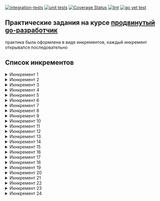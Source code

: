[![integration-tests](https://github.com/belamov/ypgo-url-shortener/actions/workflows/shortenertest.yml/badge.svg)](https://github.com/belamov/ypgo-url-shortener/actions/workflows/shortenertest.yml)
[![unit tests](https://github.com/belamov/ypgo-url-shortener/actions/workflows/tests.yml/badge.svg)](https://github.com/belamov/ypgo-url-shortener/actions/workflows/tests.yml)
[![Coverage Status](https://coveralls.io/repos/github/belamov/ypgo-url-shortener/badge.svg?branch=main)](https://coveralls.io/github/belamov/ypgo-url-shortener?branch=main)
[![lint](https://github.com/belamov/ypgo-url-shortener/actions/workflows/lint.yml/badge.svg)](https://github.com/belamov/ypgo-url-shortener/actions/workflows/golangci-lint.yml)
[![go vet test](https://github.com/belamov/ypgo-url-shortener/actions/workflows/statictest.yml/badge.svg)](https://github.com/belamov/ypgo-url-shortener/actions/workflows/statictest.yml)

## Практические задания на курсе [продвинутый go-разработчик](https://practicum.yandex.ru/go-advanced/)

практика была оформлена в виде инкрементов, каждый инкремент открывался последовательно

## Список инкрементов

<details>
  <summary>Икнкремент 1</summary>

Напишите сервис для сокращения длинных URL. Требования:
* Сервер должен быть доступен по адресу: `http://localhost:8080`.
* Сервер должен предоставлять два эндпоинта: `POST /` и `GET /{id}`.
* Эндпоинт `POST /` принимает в теле запроса строку URL для сокращения и возвращает ответ с кодом `201` и сокращённым URL в виде текстовой строки в теле.
* Эндпоинт `GET /{id}` принимает в качестве URL-параметра идентификатор сокращённого URL и возвращает ответ с кодом `307` и оригинальным URL в HTTP-заголовке Location.
* Нужно учесть некорректные запросы и возвращать для них ответ с кодом `400`.

</details>

<details>
  <summary>Икнкремент 2</summary>

 Покройте сервис юнит-тестами. Сконцентрируйтесь на покрытии тестами эндпоинтов, чтобы защитить API сервиса от случайных изменений.

</details>

<details>
  <summary>Икнкремент 3</summary>

 Вы написали приложение с помощью стандартной библиотеки `net/http`. Используя любой пакет (роутер или фреймворк), совместимый с net/http, перепишите ваш код.
Задача направлена на рефакторинг приложения с помощью готовой библиотеки.

Обратите внимание, что необязательно запускать приложение вручную: тесты, которые вы написали до этого, помогут вам в рефакторинге.

</details>

<details>
  <summary>Икнкремент 4</summary>

Добавьте в сервер новый эндпоинт `POST /api/shorten`, принимающий в теле запроса JSON-объект `{"url":"<some_url>"}` и возвращающий в ответ объект `{"result":"<shorten_url>"}`.

Не забудьте добавить тесты на новый эндпоинт, как и на предыдущие.

Помните про HTTP content negotiation, проставляйте правильные значения в заголовок `Content-Type`.

</details>

<details>
  <summary>Икнкремент 5</summary>

Добавьте возможность конфигурировать сервис с помощью переменных окружения:
* адрес запуска HTTP-сервера с помощью переменной `SERVER_ADDRESS`.
* базовый адрес результирующего сокращённого URL с помощью переменной `BASE_URL`.
</details>

<details>
  <summary>Икнкремент 6</summary>

Сохраняйте все сокращённые URL на диск в виде файла. При перезапуске приложения все URL должны быть восстановлены.

Путь до файла должен передаваться в переменной окружения `FILE_STORAGE_PATH`.

При отсутствии переменной окружения или при её пустом значении вернитесь к хранению сокращённых URL в памяти.
</details>

<details>
  <summary>Икнкремент 7</summary>

Поддержите конфигурирование сервиса с помощью флагов командной строки наравне с уже имеющимися переменными окружения:
* флаг `-a`, отвечающий за адрес запуска HTTP-сервера (переменная `SERVER_ADDRESS`);
* флаг `-b`, отвечающий за базовый адрес результирующего сокращённого URL (переменная `BASE_URL`);
* флаг `-f`, отвечающий за путь до файла с сокращёнными URL (переменная `FILE_STORAGE_PATH`).

Во всех случаях должны быть:
* значения по умолчанию,
* приоритет значений, полученных через ENV, перед значениями, задаваемыми посредством флагов.
</details>

<details>
  <summary>Икнкремент 8</summary>

Добавьте поддержку `gzip` в ваш сервис. Научите его:
* принимать запросы в сжатом формате (HTTP-заголовок `Content-Encoding`);
* отдавать сжатый ответ клиенту, который поддерживает обработку сжатых ответов (HTTP-заголовок `Accept-Encoding`).

Вспомните middleware из урока про HTTP-сервер, это может вам помочь.
</details>

<details>
  <summary>Икнкремент 9</summary>

Добавьте в сервис функциональность аутентификации пользователя.

Сервис должен:
* Выдавать пользователю симметрично подписанную куку, содержащую уникальный идентификатор пользователя, если такой куки не существует или она не проходит проверку подлинности.
* Иметь хендлер `GET /api/user/urls`, который сможет вернуть пользователю все когда-либо сокращённые им URL в формате:
```
[
    {
        "short_url": "http://...",
        "original_url": "http://..."
    },
    ...
]
```
При отсутствии сокращённых пользователем URL хендлер должен отдавать HTTP-статус `204 No Content`.
Получить куки запроса можно из поля `(*http.Request).Cookie`, а установить — методом `http.SetCookie`.
</details>

<details>
  <summary>Икнкремент 10</summary>

* Добавьте в сервис функциональность подключения к базе данных. В качестве СУБД используйте PostgreSQL не ниже 10 версии.
* Добавьте в сервис хендлер `GET /ping`, который при запросе проверяет соединение с базой данных. При успешной проверке хендлер должен вернуть HTTP-статус `200 OK`, при неуспешной — `500 Internal Server Error`.
* Строка с адресом подключения к БД должна получаться из переменной окружения `DATABASE_DSN` или флага командной строки `-d`.
</details>

<details>
  <summary>Икнкремент 11</summary>

Перепишите сервис так, чтобы СУБД PostgreSQL стала хранилищем сокращённых URL вместо текущей реализации.

Сервису нужно самостоятельно создать все необходимые таблицы в базе данных. Схема и формат хранения остаются на ваше усмотрение.

При отсутствии переменной окружения `DATABASE_DSN` или флага командной строки `-d` или при их пустых значениях вернитесь последовательно к:
* хранению сокращённых URL в файле при наличии соответствующей переменной окружения или флага командной строки;
* хранению сокращённых URL в памяти.
</details>

<details>
  <summary>Икнкремент 12</summary>

Добавьте новый хендлер `POST /api/shorten/batch`, принимающий в теле запроса множество URL для сокращения в формате:
```
[
    {
        "correlation_id": "<строковый идентификатор>",
        "original_url": "<URL для сокращения>"
    },
    ...
]
```

В качестве ответа хендлер должен возвращать данные в формате:

```
[
    {
        "correlation_id": "<строковый идентификатор из объекта запроса>",
        "short_url": "<результирующий сокращённый URL>"
    },
    ...
]
```
</details>

<details>
  <summary>Икнкремент 13</summary>

Сделайте в таблице базы данных с сокращёнными URL уникальный индекс для поля с исходным URL. Это позволит избавиться от дублирующих записей в базе данных.

При попытке пользователя сократить уже имеющийся в базе URL через хендлеры `POST /` и POST `/api/shorten` сервис должен вернуть HTTP-статус `409 Conflict`, а в теле ответа — уже имеющийся сокращённый URL в правильном для хендлера формате.

Стратегии реализации:
1. Чтобы не проверять наличие оригинального URL в базе данных отдельным запросом, можно воспользоваться конструкцией `INSERT ... ON CONFLICT` в PostgreSQL. Однако в этом случае придётся самостоятельно возвращать и проверять собственную ошибку.
2. Чтобы определить тип ошибки PostgreSQL, с которой завершился запрос, можно воспользоваться библиотекой `github.com/jackc/pgerrcode`, в частности `pgerrcode.UniqueViolation`. В таком случае нужно будет сделать дополнительный запрос к хранилищу, чтобы определить сокращённый вариант URL.
</details>

<details>
  <summary>Икнкремент 14</summary>

Сделайте в таблице базы данных с сокращёнными URL дополнительное поле с флагом, указывающим на то, что URL должен считаться удалённым.

Далее добавьте в сервис новый асинхронный хендлер `DELETE /api/user/urls`, который принимает список идентификаторов сокращённых URL для удаления в формате:

```
[ "a", "b", "c", "d", ...]
```

В случае успешного приёма запроса хендлер должен возвращать HTTP-статус `202 Accepted`. Фактический результат удаления может происходить позже — каким-либо образом оповещать пользователя об успешности или неуспешности не нужно.

Успешно удалить URL может пользователь, его создавший. При запросе удалённого URL с помощью хендлера `GET /{id}` нужно вернуть статус `410 Gone`.

Совет:
* Для эффективного проставления флага удаления в базе данных используйте множественное обновление (batch update).
* Используйте паттерн fanIn для максимального наполнения буфера объектов обновления.
</details>

<details>
  <summary>Икнкремент 15</summary>

Добавьте в свой проект бенчмарки, измеряющие скорость выполнения важнейших компонентов вашей системы.

Проведите анализ использования памяти вашим проектом, определите и исправьте неэффективные части кода по следующему алгоритму:
1. Используя профилировщик `pprof`, сохраните профиль потребления памяти вашим проектом в директорию `profiles` с именем `base.pprof`.
2. Изучите полученный профиль, определите и исправьте неэффективные части вашего кода.
3. Повторите пункт 1 и сохраните новый профиль потребления памяти в директорию `profiles` с именем `result.pprof`.
4. 
Проверьте результат внесённых изменений командой:
```
pprof -top -diff_base=profiles/base.pprof profiles/result.pprof
```

В случае успешной оптимизации вы увидите в выводе командной строки результаты с отрицательными значениями, означающими уменьшение потребления ресурсов.

Внимание: к концу текущего спринта покрытие вашего кода автотестами должно быть не менее 40%.
</details>

<details>
  <summary>Икнкремент 16</summary>

Отформатируйте свой проект с помощью `gofmt` или `goimports`. Убедитесь, что все файлы проекта прошли форматирование.

Внимание: к концу текущего спринта покрытие вашего кода автотестами должно быть не менее 40%.
</details>

<details>
  <summary>Икнкремент 17</summary>

Добавьте к основным экспортированным методам и переменным (хендлерам, публичным структурам и интерфейсам) в вашем проекте документацию в формате godoc.

Добавьте примеры работы с эндпоинтами практического трека в формате `example_test.go`.

Покрытие вашего кода тестами на данный момент должно быть не менее 40%.
</details>

<details>
  <summary>Икнкремент 18</summary>

Создайте свой `multichecker`, состоящий из:
* стандартных статических анализаторов пакета `golang.org/x/tools/go/analysis/passes`;
* всех анализаторов класса `SA` пакета `staticcheck.io`;
* не менее одного анализатора остальных классов пакета `staticcheck.io`;
* двух или более любых публичных анализаторов на ваш выбор.

Напишите и добавьте в `multichecker` собственный анализатор, запрещающий использовать прямой вызов `os.Exit` в функции `main` пакета `main`. При необходимости перепишите код своего проекта так, чтобы он удовлетворял данному анализатору.

Поместите анализатор в директорию `cmd/staticlint` вашего проекта. Добавьте документацию в формате `godoc`, подробно опишите в ней механизм запуска `multichecker`, а также каждый анализатор и его назначение.

Исходный код вашего проекта должен проходить статический анализ созданного `multichecker`.

Покрытие вашего кода автотестами к концу спринта должно быть не менее 55%.
</details>

<details>
  <summary>Икнкремент 19</summary>

Добавьте в пакет `cmd/shortener` глобальные переменные:
* `var buildVersion string`,
* `var buildDate string`,
* `var buildCommit string`.

При старте приложения выводите в `stdout` сообщение в следующем формате:

```
Build version: <buildVersion> (или "N/A" при отсутствии значения)
Build date: <buildDate> (или "N/A" при отсутствии значения)
Build commit: <buildCommit> (или "N/A" при отсутствии значения)
```

Покрытие вашего кода автотестами на данный момент должно быть не менее 55%.
</details>

<details>
  <summary>Икнкремент 20</summary>

Добавьте в свой код возможность включения `HTTPS` в веб-сервере.

При передаче флага `-s` или переменной окружения `ENABLE_HTTPS` запускайте сервер с помощью метода `http.ListenAndServeTLS` или `tls.Listen`.
</details>

<details>
  <summary>Икнкремент 21</summary>

Добавьте возможность конфигурации приложения с помощью файла в формате `JSON`. Нужно поддержать все действующие опции приложения. Имя файла конфигурации должно задаваться через флаг `-c/-config` или переменную окружения `CONFIG`. Значения из файла конфигурации должны иметь меньший приоритет, чем флаги или переменные окружения.

Формат файла:
```
{
    "server_address": "localhost:8080", // аналог переменной окружения SERVER_ADDRESS или флага -a
    "base_url": "http://localhost", // аналог переменной окружения BASE_URL или флага -b
    "file_storage_path": "/path/to/file.db", // аналог переменной окружения FILE_STORAGE_PATH или флага -f
    "database_dsn": "", // аналог переменной окружения DATABASE_DSN или флага -d
    "enable_https": true // аналог переменной окружения ENABLE_HTTPS или флага -s
}
```
</details>

<details>
  <summary>Икнкремент 22</summary>

Сервер должен штатно завершаться по сигналам: `syscall.SIGTERM`, `syscall.SIGINT`, `syscall.SIGQUIT`.

Все необработанные запросы должны быть обработаны до конца, все несохранённые данные должны быть сохранены в хранилище.
</details>

<details>
  <summary>Икнкремент 23</summary>

Добавьте в сервер новый эндпоинт `GET /api/internal/stats`, возвращающий в ответ объект:
```
{
  "urls": <int>, // количество сокращённых URL в сервисе
  "users": <int> // количество пользователей в сервисе
}
```

Добавьте в конфигурационный JSON-файл HTTP-сервера поле `trusted_subnet` (тип `string`, переменная окружения `TRUSTED_SUBNET`, флаг `-t`), в которое можно передать строковое представление бесклассовой адресации (CIDR).

При запросе эндпоинта `/api/internal/stats` нужно проверять, что переданный в заголовке запроса `X-Real-IP` IP-адрес клиента входит в доверенную подсеть, в противном случае возвращать статус ответа `403 Forbidden`.

При пустом значении переменной `trusted_subnet` доступ к эндпоинту должен быть запрещён для любого входящего запроса.
</details>

<details>
  <summary>Икнкремент 24</summary>

Добавьте возможность делать запросы к вашему серверу по протоколу gRPC. Все хендлеры должны быть доступны по gRPC и функционировать настолько идентично уже имеющимся, насколько это возможно в рамках протокола. Поддержите все возможности конфигурации gRPC-сервера аналогично конфигурациям HTTP-сервера.

Совет: попробуйте сделать HTTP- и gRPC-хендлеры фасадами к общему коду с бизнес-логикой.
</details>
